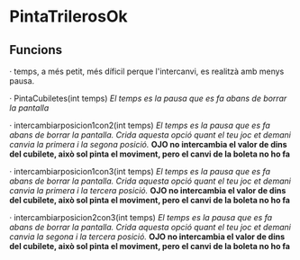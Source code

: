 # PintaTrilerosOk

## Funcions

  · temps, a més petit, més díficil perque l'intercanvi, es realitzà amb menys pausa.
  
  · PintaCubiletes(int temps) *El temps es la pausa que es fa abans de borrar la pantalla*
  
  · intercambiarposicion1con2(int temps) *El temps es la pausa que es fa abans de borrar la pantalla. Crida aquesta opció quant el teu joc et demani canvia la primera i la segona posició.*
  **OJO no intercambia el valor de dins del cubilete, això sol pinta el moviment, pero el canvi de la boleta no ho fa**

  · intercambiarposicion1con3(int temps) *El temps es la pausa que es fa abans de borrar la pantalla. Crida aquesta opció quant el teu joc et demani canvia la primera i la tercera posició.*
  **OJO no intercambia el valor de dins del cubilete, això sol pinta el moviment, pero el canvi de la boleta no ho fa**

  · intercambiarposicion2con3(int temps) *El temps es la pausa que es fa abans de borrar la pantalla. Crida aquesta opció quant el teu joc et demani canvia la segona i la tercera posició.*
  **OJO no intercambia el valor de dins del cubilete, això sol pinta el moviment, pero el canvi de la boleta no ho fa**
